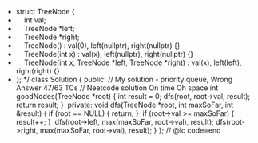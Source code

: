 * struct TreeNode {
*     int val;
*     TreeNode *left;
*     TreeNode *right;
*     TreeNode() : val(0), left(nullptr), right(nullptr) {}
*     TreeNode(int x) : val(x), left(nullptr), right(nullptr) {}
*     TreeNode(int x, TreeNode *left, TreeNode *right) : val(x), left(left), right(right) {}
* };
*/
class Solution
{
public:
// My solution - priority queue, Wrong Answer 47/63 TCs
// Neetcode solution On time Oh space
int goodNodes(TreeNode *root)
{
int result = 0;
dfs(root, root->val, result);
return result;
}
​
private:
void dfs(TreeNode *root, int maxSoFar, int &result)
{
if (root == NULL)
{
return;
}
​
if (root->val >= maxSoFar)
{
result++;
}
​
dfs(root->left, max(maxSoFar, root->val), result);
dfs(root->right, max(maxSoFar, root->val), result);
}
};
// @lc code=end
​
```